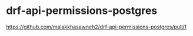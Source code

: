 # drf-api-permissions-postgres
https://github.com/malakkhasawneh2/drf-api-permissions-postgres/pull/1

